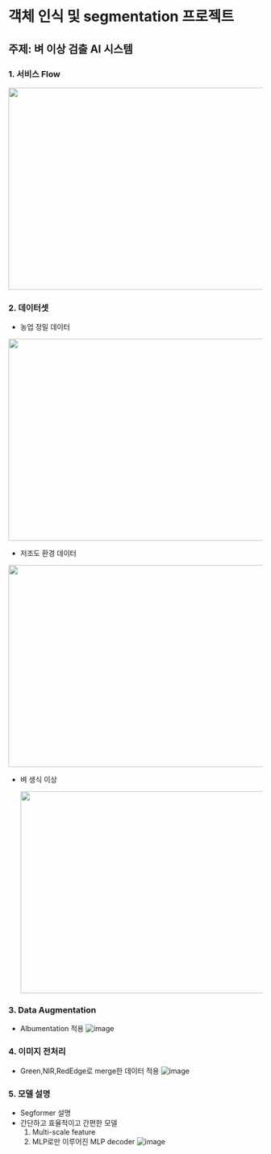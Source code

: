 
#  객체 인식 및 segmentation 프로젝트

## 주제: 벼 이상 검출 AI 시스템

### 1. 서비스 Flow
<img src="https://github.com/user-attachments/assets/612bd50b-5eeb-4d1f-9996-f91e32aebd8e" height  =400px width =1000 px>


### 2. 데이터셋
  * 농업 정밀 데이터


 
   <img src ="https://github.com/user-attachments/assets/e4049484-b818-4536-a818-df43fa681c27" height =400px width = 600 px>

  * 저조도 환경 데이터


 
  <img src="https://github.com/user-attachments/assets/79c6d26c-9421-498a-b512-a4ec71c34627" height =400px width=600 px>

  * 벼 생식 이상
    
    <img src="https://github.com/user-attachments/assets/698db541-3b83-4ce4-9ceb-dca1e9350158" height =400px width=600 px>

### 3. Data Augmentation
  * Albumentation 적용
    ![image](https://github.com/user-attachments/assets/c3ff8fa5-e1b4-44d0-b4bf-3669b4253db2)

### 4. 이미지 전처리
  * Green,NIR,RedEdge로 merge한 데이터 적용
    ![image](https://github.com/user-attachments/assets/5650ee39-a875-4655-be12-bae753b9ed46)

### 5. 모델 설명
  * Segformer 설명
   * 간단하고 효율적이고 간편한 모델
     1. Multi-scale feature
     2. MLP로만 이루어진 MLP decoder 
    ![image](https://github.com/user-attachments/assets/e73de531-14e1-4e4b-b4d5-064cda8f8bc6)



